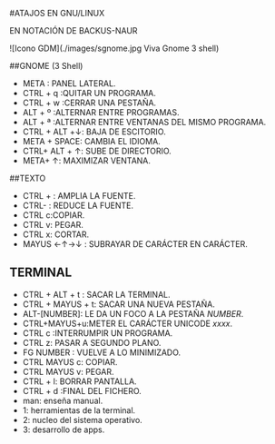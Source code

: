 #ATAJOS EN GNU/LINUX

EN NOTACIÓN DE BACKUS-NAUR

![Icono GDM](./images/sgnome.jpg Viva Gnome 3 shell)

##GNOME (3 Shell)

- META   : PANEL LATERAL.
- CTRL + q :QUITAR UN PROGRAMA.
- CTRL + w :CERRAR UNA PESTAÑA.
- ALT + º  :ALTERNAR ENTRE PROGRAMAS.
- ALT + ª  :ALTERNAR ENTRE VENTANAS DEL MISMO PROGRAMA.
- CTRL + ALT +↓: BAJA DE ESCITORIO.
- META + SPACE: CAMBIA EL IDIOMA.
- CTRL+ ALT + ↑: SUBE DE DIRECTORIO.
- META+ ↑: MAXIMIZAR VENTANA.

##TEXTO

- CTRL + : AMPLIA LA FUENTE.
- CTRL- : REDUCE LA FUENTE.
- CTRL c:COPIAR.
- CTRL v: PEGAR.
- CTRL x: CORTAR.
- MAYUS ←↑→↓ : SUBRAYAR DE CARÁCTER EN CARÁCTER.

## TERMINAL

- CTRL + ALT + t : SACAR LA TERMINAL.
- CTRL + MAYUS + t: SACAR UNA NUEVA PESTAÑA.
- ALT-[NUMBER]: LE DA UN FOCO A LA PESTAÑA _NUMBER_.
- CTRL+MAYUS+u:METER EL CARÁCTER UNICODE _xxxx_.
- CTRL c :INTERRUMPIR UN PROGRAMA.
- CTRL z: PASAR A SEGUNDO PLANO.
- FG NUMBER : VUELVE A LO MINIMIZADO.
- CTRL MAYUS c: COPIAR.
- CTRL MAYUS v: PEGAR.
- CTRL + l: BORRAR PANTALLA. 
- CTRL + d :FINAL DEL FICHERO.
- man: enseña manual.
- 1: herramientas de la terminal.
- 2: nucleo del sistema operativo.
- 3: desarrollo de apps.